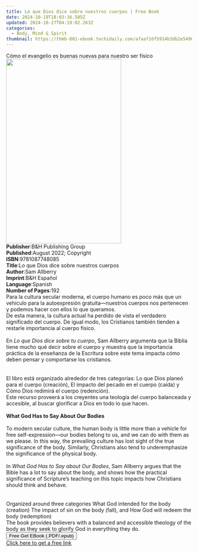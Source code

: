 ```yaml
---
title: Lo que Dios dice sobre nuestros cuerpos | Free Book
date: 2024-10-19T18:03:16.585Z
updated: 2024-10-27T04:19:02.263Z
categories:
  - Body, Mind & Spirit
thumbnail: https://thmb-001-ebook.techidaily.com/a7aaf16f5914b3db2e5490115d093a58de023bb6c4f4d4a1da918163d956e397.jpg
---
```

<main id="book-container">
  <div class="flex flex-col">
    <div class="book-brief flex-1 py-6 px-4 sm:p-6 md:py-10 md:px-8">
      <!-- brief-->
      <div class="book-brief-main">
        Cómo el evangelio es buenas nuevas para nuestro ser físico
      </div>
    </div>
    <div
      class="book-meta-info flex-1 grid gap-4 col-start-1 col-end-3 row-start-1 sm:mb-6 sm:grid-cols-4 lg:gap-6 lg:col-start-2 lg:row-end-6 lg:row-span-6 lg:mb-0"
    >
      <div
        class="book-meta-info-left place-content-center mt-4 p-4 text-sm leading-6 col-start-2 col-span-2 dark:text-slate-400"
      >
        <img
          class="w-full h-500 object-cover rounded-lg sm:h-255 sm:col-span-2 lg:col-span-full"
          src="https://img-001-ebook.techidaily.com/700993cfa3af299cad0e2c6a640ab89f198870d8a3a9a5e17e4e410e78c1cb82.jpg"
          alt=""
          width="312"
          height="500"
        />
      </div>
      <div
        class="book-meta-info-right mt-2 col-start-1 row-start-2 col-span-3 self-center"
      >
        <!-- meta data  -->
        <div class="flex flex-col px-4 md:px-8">
          <div class="flex-1">
            <strong>Publisher</strong>:<span class="px-2"
              >B&amp;H Publishing Group</span
            >
          </div>
          <div class="flex-1">
            <strong>Published</strong>:<span class="px-2"
              >August 2022; Copyright</span
            >
          </div>
          <div class="flex-1">
            <strong>ISBN</strong>:<span class="px-2">9781087748085</span>
          </div>
          <div class="flex-1">
            <strong>Title</strong>:<span class="px-2"
              >Lo que Dios dice sobre nuestros cuerpos</span
            >
          </div>
          <div class="flex-1">
            <strong>Author</strong>:<span class="px-2">Sam Allberry</span>
          </div>
          <div class="flex-1">
            <strong>Imprint</strong>:<span class="px-2">B&amp;H Español</span>
          </div>
          <div class="flex-1">
            <strong>Language</strong>:<span class="px-2">Spanish</span>
          </div>
          <div class="flex-1">
            <strong>Number of Pages</strong>:<span class="px-2">192</span>
          </div>
        </div>
      </div>
    </div>
    <div class="book-description flex-1 py-6 px-4 sm:p-6 md:py-10 md:px-8">
      <div class="book-description-main">
        <div accordion-content="" id="description">
          Para la cultura secular moderna, el cuerpo humano es poco más que un
          vehículo para la autoexpresión gratuita―nuestros cuerpos nos
          pertenecen y podemos hacer con ellos lo que queramos.<br />
          De esta manera, la cultura actual ha perdido de vista el verdadero
          significado del cuerpo. De igual modo, los Cristianos también tienden
          a restarle importancia al cuerpo físico.<br /><br />
          En <i>Lo que Dios dice sobre tu cuerpo</i>, Sam Allberry argumenta que
          la Biblia tiene mucho qué decir sobre el cuerpo y muestra que la
          importancia práctica de la enseñanza de la Escritura sobre este tema
          impacta cómo deben pensar y comportarse los cristianos.<br /><br /><br />
          El libro está organizado alrededor de tres categorías: Lo que Dios
          planeó para el cuerpo (creación), El impacto del pecado en el cuerpo
          (caída) y Cómo Dios redimirá el cuerpo (redención). <br />
          Este recurso proveerá a los creyentes una teología del cuerpo
          balanceada y accesible, al buscar glorificar a Dios en todo lo que
          hacen.<br /><br /><b>What God Has to Say About Our Bodies</b
          ><br /><br />
          To modern secular culture, the human body is little more than a
          vehicle for free self-expression―our bodies belong to us, and we can
          do with them as we please. In this way, the prevailing culture has
          lost sight of the true significance of the body. Similarly, Christians
          also tend to underemphasize the significance of the physical body.<br /><br />
          In <i>What God Has to Say about Our Bodies</i>, Sam Allberry argues
          that the Bible has a lot to say about the body, and shows how the
          practical significance of Scripture’s teaching on this topic impacts
          how Christians should think and behave.<br /><br /><br />
          Organized around three categories What God intended for the body
          (creation) The impact of sin on the body (fall), and How God will
          redeem the body (redemption) <br />
          The book provides believers with a balanced and accessible theology of
          the body as they seek to glorify God in everything they do.
        </div>
        <div class="accordion-fader"></div>
      </div>
    </div>
    <div class="book-excerpts flex-1 py-6 px-4 sm:p-6 md:py-10 md:px-8"></div>
    <div
      class="book-about-author flex-1 py-6 px-4 sm:p-6 md:py-10 md:px-8"
    ></div>
    <div class="book-free-get flex-1 py-6 px-4 sm:p-6 md:py-10 md:px-8">
      <button
        id="btn-free-get"
        class="bg-blue-500 hover:bg-blue-700 text-white font-bold py-2 px-4 rounded"
      >
        Free Get EBook (.PDF/.epub)
      </button>
      <div id="countdown-display" class="px-2 text-lg mt-2"></div>
      <a
        id="free-link"
        class="hidden bg-blue-500 hover:bg-blue-700 text-white font-bold py-2 px-4 rounded"
        href="https://www.ebooks.com/en-us/book/210648314/lo-que-dios-dice-sobre-nuestros-cuerpos/sam-allberry/"
        target="_blank"
        >Click here to get a free link</a
      >
    </div>
    <script>
      let countdownTime = 0;
      let countdownInterval = null;
      document
        .getElementById('btn-free-get')
        .addEventListener('click', startCountdown);
      function startCountdown() {
        countdownTime = new Date().getTime() + 60000 * 3;
        countdownInterval = setInterval(updateCountdown, 1000);
        document.getElementById('btn-free-get').disabled = true;
        document
          .getElementById('btn-free-get')
          .classList.add('bg-gray-500', 'cursor-not-allowed');
      }
      function updateCountdown() {
        let currentTime = new Date().getTime();
        let timeLeft = countdownTime - currentTime;
        let secondsLeft = Math.floor(timeLeft / 1000);
        document.getElementById('countdown-display').innerHTML =
          `Remaining time: ${secondsLeft} seconds.`;
        if (secondsLeft <= 0) {
          clearInterval(countdownInterval);
          document.getElementById('btn-free-get').classList.add('hidden');
          document.getElementById('free-link').classList.remove('hidden');
          document.getElementById('countdown-display').innerHTML = '';
        }
      }
    </script>
  </div>
</main>

<ins class="adsbygoogle"
      style="display:block"
      data-ad-client="ca-pub-7571918770474297"
      data-ad-slot="8358498916"
      data-ad-format="auto"
      data-full-width-responsive="true"></ins>
    